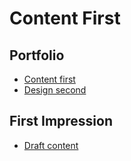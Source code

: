 # Content First

## Portfolio

- [Content first](index.md) <!-- Step out of this folder and link to your home page. See: Step 2 -->
- [Design second](?) <!-- Link to Figma, Miro, Notion, etc. -->

## First Impression

- [Draft content](02-first-impression/index.md)
